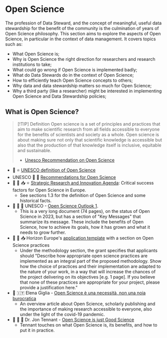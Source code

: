 # Open Science

The profession of Data Steward, and the concept of meaningful, useful data stewardship for the benefit of the community is the culmination of years of Open Science philosophy.
This section aims to explore the aspects of Open Science, in particular in the context of data management.
It covers topics such as:
- What Open Science is;
- Why is Open Science the right direction for researchers and research institutions to take;
- What could go wrong if Open Science is implemented badly;
- What do Data Stewards do in the context of Open Science;
- How to efficiently teach Open Science concepts to others;
- Why data and data stewardship matters so much for Open Science;
- Why a third party (like a researcher) might be interested in implementing Open Science and Data Stewardship policies;

## What is Open Science?

> [!TIP] Definition
> Open science is a set of principles and practices that aim to make scientific research from all fields accessible to everyone for the benefits of scientists and society as a whole. Open science is about making sure not only that scientific knowledge is accessible but also that the production of that knowledge itself is inclusive, equitable and sustainable.
>
> - [Unesco Recommendation on Open Science](https://www.unesco.org/en/open-science/about)

- :office: :star: [UNESCO definition of Open Science](https://www.unesco.org/en/open-science/about)
- UNESCO :small_red_triangle_down: :office: [Recommendations for Open Science](https://unesdoc.unesco.org/ark:/48223/pf0000379949.locale=en)
- :office: :small_red_triangle_down: :inbox_tray: :star: [Strategic Research and Innovation Agenda](https://eosc.eu/wp-content/uploads/2023/12/20231114_SRIA_1.2_final2.pdf): Critical success factors for Open Science in Europe.
    - See sections 1.3 for the definition of Open Science and some historical facts.
- :office: :small_red_triangle_down: :closed_book: UNESCO - [Open Science Outlook 1](https://doi.org/10.54677/GIIC6829).
    - This is a very long document (74 pages), on the status of Open Science in 2023, but has a section of "Key Messages" that summarize its message. These include the benefits of Open Science, how to achieve its goals, how it has grown and what it needs to grow further.
- :office: :small_red_triangle_down: :inbox_tray: Horizon Europe's [application template](https://ec.europa.eu/info/funding-tenders/opportunities/docs/2021-2027/horizon/temp-form/af/af_he-ria-ia_en.pdf) with a section on Open Science practices
    - Under the methodology section, the grant specifies that applicants should "Describe how appropriate open science practices are implemented as an integral part of the proposed methodology. Show how the choice of practices and their implementation are adapted to the nature of your work, in a way that will increase the chances of the project delivering on its objectives [e.g. 1 page]. If you believe that none of these practices are appropriate for your project, please provide a justification here."
- :speech_balloon: :it: Elena Giglia - [Open Science è una necessità, non una noia burocratica](https://www.techeconomy2030.it/2020/03/23/open-science-e-una-necessita-non-una-noia-burocratica/)
    - An overview article about Open Science, scholarly publishing and the importance of making research accessible to everyone, also under the light of the covid-19 pandemic.
- :speech_balloon: :information_desk_person: :small_red_triangle_down: Dr. Jon Tennant - [Open Science is just Good Science](https://figshare.com/articles/Open_Science_is_just_good_science/7097738)
    - Tennant touches on what Open Science is, its benefits, and how to put it in practice.
